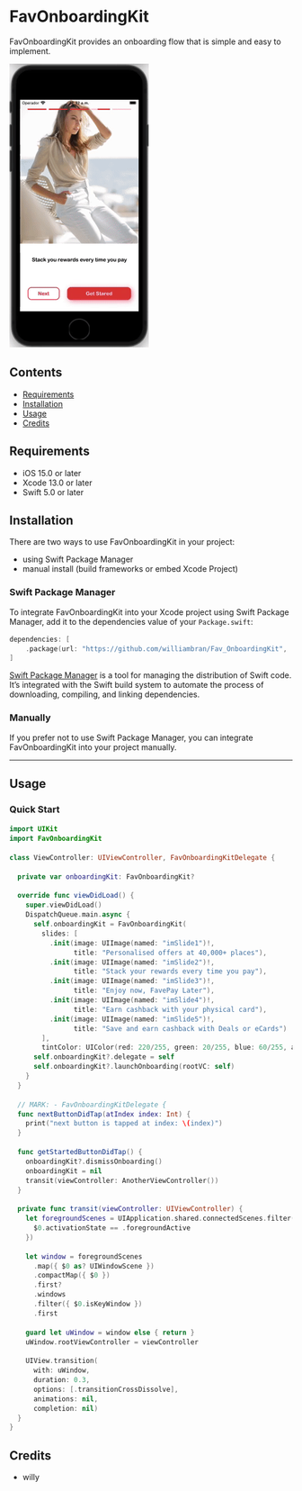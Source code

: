# FavOnboardingKit
 
FavOnboardingKit provides an onboarding flow that is simple and easy to implement.


![](https://raw.githubusercontent.com/williambran/Fav_OnboardingKit/main/video_onBoarding.gif)
 
## Contents
 
- [Requirements](#requirements)
- [Installation](#installation)
- [Usage](#usage)
- [Credits](#credits)
 
## Requirements
 
- iOS 15.0 or later
- Xcode 13.0 or later
- Swift 5.0 or later
 
 
## Installation
There are two ways to use FavOnboardingKit in your project:
- using Swift Package Manager
- manual install (build frameworks or embed Xcode Project)
 
### Swift Package Manager
 
To integrate FavOnboardingKit into your Xcode project using Swift Package Manager, add it to the dependencies value of your `Package.swift`:
 
```swift
dependencies: [
    .package(url: "https://github.com/williambran/Fav_OnboardingKit", .upToNextMajor(from: "1.0.0"))
]
```
 
[Swift Package Manager](https://swift.org/package-manager/) is a tool for managing the distribution of Swift code. It’s integrated with the Swift build system to automate the process of downloading, compiling, and linking dependencies.
 
### Manually
 
If you prefer not to use Swift Package Manager, you can integrate FavOnboardingKit into your project manually.
 
---
 
## Usage
 
### Quick Start
 
```swift
import UIKit
import FavOnboardingKit
 
class ViewController: UIViewController, FavOnboardingKitDelegate {
  
  private var onboardingKit: FavOnboardingKit?
 
  override func viewDidLoad() {
    super.viewDidLoad()
    DispatchQueue.main.async {
      self.onboardingKit = FavOnboardingKit(
        slides: [
          .init(image: UIImage(named: "imSlide1")!,
                title: "Personalised offers at 40,000+ places"),
          .init(image: UIImage(named: "imSlide2")!,
                title: "Stack your rewards every time you pay"),
          .init(image: UIImage(named: "imSlide3")!,
                title: "Enjoy now, FavePay Later"),
          .init(image: UIImage(named: "imSlide4")!,
                title: "Earn cashback with your physical card"),
          .init(image: UIImage(named: "imSlide5")!,
                title: "Save and earn cashback with Deals or eCards")
        ],
        tintColor: UIColor(red: 220/255, green: 20/255, blue: 60/255, alpha: 1.0))
      self.onboardingKit?.delegate = self
      self.onboardingKit?.launchOnboarding(rootVC: self)
    }
  }
  
  // MARK: - FavOnboardingKitDelegate {
  func nextButtonDidTap(atIndex index: Int) {
    print("next button is tapped at index: \(index)")
  }
  
  func getStartedButtonDidTap() {
    onboardingKit?.dismissOnboarding()
    onboardingKit = nil
    transit(viewController: AnotherViewController())
  }
  
  private func transit(viewController: UIViewController) {
    let foregroundScenes = UIApplication.shared.connectedScenes.filter({
      $0.activationState == .foregroundActive
    })
    
    let window = foregroundScenes
      .map({ $0 as? UIWindowScene })
      .compactMap({ $0 })
      .first?
      .windows
      .filter({ $0.isKeyWindow })
      .first
    
    guard let uWindow = window else { return }
    uWindow.rootViewController = viewController
    
    UIView.transition(
      with: uWindow,
      duration: 0.3,
      options: [.transitionCrossDissolve],
      animations: nil,
      completion: nil)
  }
}
```
 
## Credits
 
- willy

